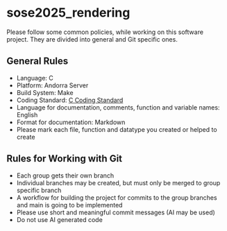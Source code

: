 # sose2025_rendering



Please follow some common policies, while working on this software project. They are divided into general and Git specific ones.

## General Rules
* Language: C
* Platform: Andorra Server
* Build System: Make
* Coding Standard: [C Coding Standard](https://users.ece.cmu.edu/~eno/coding/CCodingStandard.html)
* Language for documentation, comments, function and variable names: English
* Format for documentation: Markdown
* Please mark each file, function and datatype you created or helped to create

## Rules for Working with Git
* Each group gets their own branch
* Individual branches may be created, but must only be merged to group specific branch
* A workflow for building the project for commits to the group branches and main is going to be implemented
* Please use short and meaningful commit messages (AI may be used)
* Do not use AI generated code
